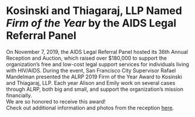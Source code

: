 # Kosinski and Thiagaraj, LLP Named _Firm of the Year_ by the AIDS Legal Referral Panel

On November 7, 2019, the AIDS Legal Referral Panel hosted its 36th Annual Reception and Auction, which raised over $180,000 to support the organization’s free and low-cost legal support services for individuals living with HIV/AIDS.  During the event, San Francisco City Supervisor Rafael Mandelman presented the ALRP 2019 Firm of the Year Award to Kosinski and Thiagaraj, LLP.  Each year Alison and Emily work on several cases through ALRP, both big and small, and support the organization’s mission financially.  
We are so honored to receive this award!  
Check out additional information and photos from the reception [here](https://www.alrp.org/gallery/alrp-36th-annual-reception-auction-photos).
